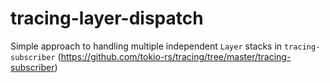 # tracing-layer-dispatch
Simple approach to handling multiple independent `Layer` stacks in `tracing-subscriber` (https://github.com/tokio-rs/tracing/tree/master/tracing-subscriber)

